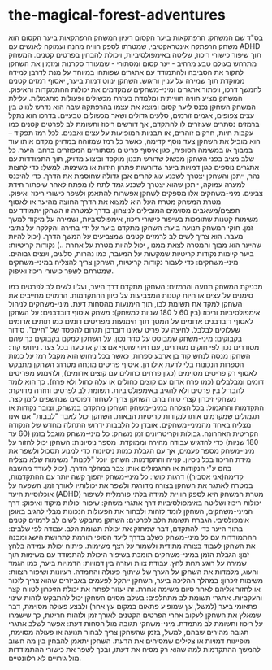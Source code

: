 # the-magical-forest-adventures
בס"ד
שם המשחק: הרפתקאות ביער הקסום
רעיון המשחק
הרפתקאות ביער הקסום הוא משחק הרפתקה אינטראקטיבי, שמטרתו לספק חוויה מהנה ועמוקה לאנשים עם ADHD תוך שיפור כישורי ריכוז, שליטה באימפולסיביות, ויכולת להבחין בפרטים קטנים. המשחק מתרחש בעולם טבע מרהיב - יער קסום ומסתורי - שמעורר סקרנות ומזמין את השחקן לחקור את הסביבה ולהתמודד עם אתגרים שפותחו במיוחד על מנת לדרבן למידה ממוקדת תוך שמירה על עניין וריגוש.
השחקן ינווט דמות ביער, יאסוף רמזים קטנים להמשך דרכו, ויפתור אתגרים ומיני-משחקים שמקדמים את יכולות ההתמקדות והאיפוק. המשחק מציע חוויה חווייתית ומלמדת בעזרת מכשולים ופעולות מתגמלות.
עלילת המשחק
השחקן נכנס ליער קסום ומוצא את עצמו בהרפתקה שבה הוא נדרש לנווט בין עצים צפופים, אגמים זורמים, סלעים גדולים ושאר מכשולים טבעיים. בדרכו הוא נתקל ברמזים נסתרים שעוזרים לו להתקדם, אך דורשים ריכוז ותשומת לב לפרטים קטנים כמו עקבות חיות, חרקים זוהרים, או תבניות המופיעות על עצים ואבנים. לכל רמז תפקיד – הוא מוביל את השחקן צעד נוסף קדימה, כאשר כל רמז שמזוהה במדויק מקדם אותו עוד במבוך או במשימה הסופית, כגון איסוף פריטים מסתוריים המפוזרים ברחבי היער.
כל שלב מציב בפני השחקן מכשול שדורש תכנון מוקפד וביצוע מדויק, תוך התמודדות עם אתגרים נוספים כגון דמויות ביער שדורשות פתרון חידות או משימות. למשל:
כדי לחצות נהר, ייתכן והשחקן יצטרך לשכנע עוג להרים אבן גדולה שחוסמת את הדרך.
כדי להיכנס למערה עמוקה, ייתכן שהוא יצטרך לשכנע גמד לתת לו מפתח לאחר שיפתור חידת צבעים.
מיני-משחקים אלו מספקים לשחקן אפשרות להתאמן ולשפר כישורי ריכוז ואיפוק.
מטרת המשחק
מטרת העל היא למצוא את הדרך החוצה מהיער או לאסוף חפצים/משאבים מסוימים המובילים לניצחון. בדרך למטרה זו השחקן יתמודד עם משימות קטנות שתומכות בשיפור כישורי ריכוז, אימפולסיביות, ושמירה על מיקוד למשך זמן.
חוקי המשחק
תנועה ביער: השחקן מתקדם ביער על ידי בחירה והקלקה על נתיבי מעבר. הוא צריך לשים לב לרמזים קטנים שמצביעים על המשך הדרך. (יכול להיות שהיער הוא מבוך והמטרה לצאת ממנו , יכול להיות מטרת על אחרת ..)
נקודות קריטיות: ביער קיימות נקודות קריטיות שמקשות על המעבר, כמו נהרות, סלעים, ועצים גבוהים.
מיני-משחקים: כדי לעבור נקודות קריטיות, השחקן צריך להצליח במיני-משחקים שמטרתם לשפר כישורי ריכוז ואיפוק.

מכניקת המשחק
תנועה והרמזים:
השחקן מתקדם דרך היער, ועליו לשים לב לפרטים כמו סימנים על עצים או חיות קטנות המצביעות על כיוון ההתקדמות.
הרמזים מחייבים את השחקן למקד את תשומת לבו, תוך הימנעות מהסחות דעת.
מיני-משחקים לניהול אימפולסיביות וריכוז (בין 60 ל 180 שניות למשחק):
משחק איסוף דובדבנים: על השחקן לאסוף דובדבנים אדומים על המסך תוך הימנעות מפריטים דומים כמו תותים אדומים שעלולים לבלבל. לחיצה על פריט שאינו דובדבן תגרום להפסד של "חיים".
סידור בקבוקים: מיני-משחק שמבוסס על סדר נכון. על השחקן למקם בקבוקים כך שהם מסודרים נכון לפי חוקים מוגדרים, עם חיווי שוטף אם צדק או טעה בכל צעד.
ניחוש קוד: השחקן מנסה לנחש קוד בן ארבע ספרות, כאשר בכל ניחוש הוא מקבל רמז על כמות הספרות הנכונות בלי לדעת אילו הן.
איסוף פריטים מונחה מטרה: השחקן מתבקש לאסוף רק פריטים מסוימים (כגון פרחים כחולים עם קוצים אדומים), ולהימנע מפריטים דומים ומבלבלים (כמו פרח אדום עם קוצים כחולים או עלה כחול ולא פרח). כך הוא לומד להבדיל בין פרטים ולא להגיב באימפולסיביות.
תשומת לב לפרטים וחזרה מדויקת: משחקי זיכרון קצרי טווח בהם השחקן צריך לשחזר דפוסים שנחשפים לזמן קצר.
התקדמות והתגמול:
בכל הצלחה במיני-משחק השחקן מתקדם במשחק, וצובר נקודות או תגמולים שמקדמים אותו לנקודות קריטיות הבאות.
השחקן יכול לאבד "לבבות" אם אינו מצליח באחד מהמיני-משחקים. אובדן כל הלבבות ידרוש התחלה מחדש של הנקודה הקריטית האחרונה.
גבולות וקריטריונים
זמן משחק: כל מיני-משחק מוגבל בזמן (60 עד 180 שניות) כדי להדגיש עבודה מהירה וממוקדת.
מספר ניסיונות: השחקן יכול לחזור על מיני-משחק מספר פעמים, אך עם הגבלת כמות ניסיונות כדי למנוע תסכול ולשפר את מידת הריכוז בכל ניסיון.
קנייה והתקדמות: השחקן יוכל "לקנות" משימות שלא מצליח בהם ע"י הנקודות או התגמולים אותן צבר במהלך הדרך. (יכול לעודד מחשבה קדימה(אני אסביר))
דרגות קושי: כל מיני-משחק יהפוך קשה יותר עם ההתקדמות, במטרה לאתגר את השחקן בצורה מדורגת ולשפר את יכולותיו לאורך זמן.
השפעה על אוכלוסיית היעד (ADHD)
מטרת המשחק היא לספק חוויית למידה בלתי פורמלית לשיפור יכולות ריכוז ושליטה באימפולסיביות דרך אתגרי משחק:
שיפור יכולות מיקוד ואיפוק: דרך המיני-משחקים, השחקן לומד לזהות ולבחור את הפעולות הנכונות מבלי להגיב באופן אימפולסיבי.
הגברת תשומת הלב לפרטים: השחקן מתבקש לשים לב לרמזים קטנים בתוך היער כדי להתקדם, דבר שמחזק את יכולת תשומת הלב.
עבודה לפי שלבים: ההתמודדות עם כל מיני-משחק כשלב בדרך ליעד הסופי תורמת לתחושת הישג ומבנה את השחקן לעבוד בצורה מתודית ולשמור על רצף משימות.
פיתוח יכולת עמידה בלחץ זמן: הגבלת הזמן במיני-משחקים תומכת בשיפור היכולת להתמודד עם משימות תוך שמירה על רוגע תחת לחץ.
עבודת צוות ועזרה בין דמויות: הדמויות ביער, כמו הגמד והעוג, מלמדות את השחקן על הערך של שיתוף פעולה והתמדה.
רעיונות ושיפור הצוות:
משימות זיכרון: במהלך ההליכה ביער, השחקן ייתקל לפעמים באביזרים שהוא צריך לזכור או לחזור אליהם לאחר סיום משימה אחרת. זה יעזור לפתח את יכולת הזיכרון לטווח קצר והעקביות.
אתגרי תשומת לב מתחלפים: בשלב מסוים השחקן יכול להתבקש לזהות שינוי פתאומי ביער (למשל, עץ שמופיע פתאום במקום עץ אחר) ולבצע פעולה מסוימת, דבר שמאלץ את השחקן לעקוב אחרי הפרטים הקטנים לאורך זמן ולזהות חריגות, כך שישמרו על ריכוז ותשומת לב מתמדת.
מיני-משחקי תגובה מול הסחות דעת: אפשר לשלב אתגרי תגובה מהירים שבהם, למשל, בזמן שהשחקן צריך לבחור תנועה או פעולה מסוימת, מופיעות דמויות או צלילים שמסיחים את הדעת. השחקן יתאמן להבחין בין מה חשוב להמשך ההתקדמות למה שהוא רק מסיח את דעתו, ובכך לשפר את כישורי ההתמודדות מול גירויים לא רלוונטיים.


